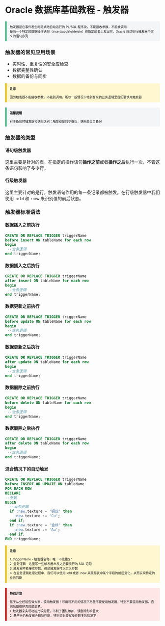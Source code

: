 # Oracle 数据库基础教程 - 触发器

<section style="border-left: 5px solid #42b983; padding: 10px; background-color: #f3f5f7; font-size: 10px;">
    触发器是在事件发生时隐式地自动运行的 PL/SQL 程序块，不能接收参数，不能被调用
    <br>
    每当一个特定的数据操作语句（insert\update\delete）在指定的表上发出时，Oracle 自动执行触发器中定义的语句序列
</section>

### 触发器的常见应用场景

- 实时性、重复性的安全应检查
- 数据完整性确认
- 数据的备份与同步

<section style="border-left: 5px solid #e7c000; padding: 10px; background-color: #fff7d0; font-size: 10px;">
    <strong>注意</strong>
    <br><br>
    因为触发器不能接收参数，不能别调用，所以一般情况下特别复杂的业务逻辑里我们要慎用触发器
</section>

<br>

<section style="border-left: 5px solid #42b983; padding: 10px; background-color: #f3f5f7; font-size: 10px;">
    <strong>温馨提醒</strong>
    <br><br>
    对于备份时触发器和快照区别：触发器是同步备份，快照是异步备份
</section>

### 触发器的类型

#### 语句级触发器

这里主要是针对的表，在指定的操作语句**操作之前**或者**操作之后**执行一次，不管这条语句影响了多少行。

#### 行级触发器

这里主要针对的是行，触发语句作用的每一条记录都被触发。在行级触发器中我们使用 `:old` 和 `:new` 来识别值的前后状态。

### 触发器标准语法

#### 数据插入之前执行

```sql
CREATE OR REPLACE TRIGGER triggerName
before insert ON tableName for each row
begin
 --业务逻辑
end triggerName;
```

#### 数据插入之后执行

```sql
CREATE OR REPLACE TRIGGER triggerName
after insert ON tableName for each row
begin
 --业务逻辑
end triggerName;
```

#### 数据更新之前执行

```sql
CREATE OR REPLACE TRIGGER triggerName
before update ON tableName for each row
begin
 --业务逻辑
end triggerName;
```

#### 数据更新之后执行

```sql
CREATE OR REPLACE TRIGGER triggerName
after update ON tableName for each row
begin
 --业务逻辑
end triggerName;
```

#### 数据删除之前执行

```sql
CREATE OR REPLACE TRIGGER triggerName
before delete ON tableName for each row
begin
 --业务逻辑
end triggerName;
```

#### 数据删除之后执行

```sql
CREATE OR REPLACE TRIGGER triggerName
after delete ON tableName for each row
begin
 --业务逻辑
end triggerName;
```

#### 混合情况下的自动触发

```sql
CREATE OR REPLACE TRIGGER triggerName
before INSERT OR UPDATE ON tableName
FOR EACH ROW
DECLARE
--参数
BEGIN
  --业务逻辑
  if :new.texture = '铜丝' then
    :new.texture := 'Cu';
  end if;
  if :new.texture = '金丝' then
    :new.texture := 'Au';
  end if;
END triggerName;
```

<section style="border-left: 5px solid #e7c000; padding: 10px; background-color: #fff7d0; font-size: 10px;">
    <strong>注意</strong>
    <br><br>
    1. triggerName - 触发器名称，唯一不能重复‘
    <br>
    2. 业务逻辑 - 这里写一些触发器出发之后要执行的 SQL 语句
    <br>
    3. 触发器不能接收参数，但是触发器可以定义参数
    <br>
    4. 在业务逻辑处理过程中，我们可以使用 :old 或者 :new 来跟踪表中某个字段的前后变化，从而实现特定的业务判断
</section>

<br>

<section style="border-left: 5px solid #cc0000; padding: 10px; background-color: #ffe6e6; font-size: 10px;">
    <strong>特别注意</strong>
    <br><br>
    基于从业经验告诉大家，慎用触发器！可用可不用的情况下尽量不要使用触发器，特别不要滥用触发器，否则后期维护真的是噩梦。
    <br>
    1. 触发器来实现功能比较隐蔽，不利于团队维护，误删除影响巨大
    <br>
    2. 基于行的触发器会影响性能，特别是对表写操作较多的情况下
</section>

